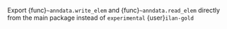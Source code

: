 Export {func}`~anndata.write_elem` and {func}`~anndata.read_elem` directly from the main package instead of `experimental` {user}`ilan-gold`
